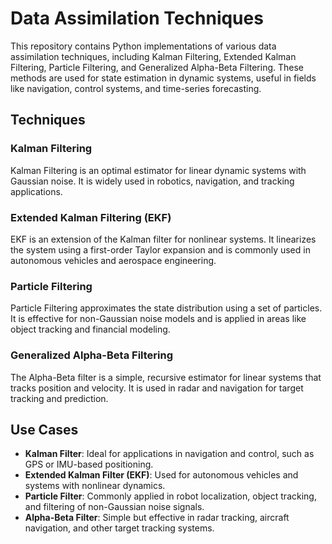 # Data Assimilation Techniques

This repository contains Python implementations of various data assimilation techniques, including Kalman Filtering, Extended Kalman Filtering, Particle Filtering, and Generalized Alpha-Beta Filtering. These methods are used for state estimation in dynamic systems, useful in fields like navigation, control systems, and time-series forecasting.

## Techniques

### Kalman Filtering
Kalman Filtering is an optimal estimator for linear dynamic systems with Gaussian noise. It is widely used in robotics, navigation, and tracking applications.

### Extended Kalman Filtering (EKF)
EKF is an extension of the Kalman filter for nonlinear systems. It linearizes the system using a first-order Taylor expansion and is commonly used in autonomous vehicles and aerospace engineering.

### Particle Filtering
Particle Filtering approximates the state distribution using a set of particles. It is effective for non-Gaussian noise models and is applied in areas like object tracking and financial modeling.

### Generalized Alpha-Beta Filtering
The Alpha-Beta filter is a simple, recursive estimator for linear systems that tracks position and velocity. It is used in radar and navigation for target tracking and prediction.
## Use Cases

- **Kalman Filter**: Ideal for applications in navigation and control, such as GPS or IMU-based positioning.
- **Extended Kalman Filter (EKF)**: Used for autonomous vehicles and systems with nonlinear dynamics.
- **Particle Filter**: Commonly applied in robot localization, object tracking, and filtering of non-Gaussian noise signals.
- **Alpha-Beta Filter**: Simple but effective in radar tracking, aircraft navigation, and other target tracking systems.

